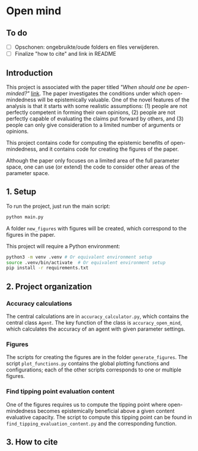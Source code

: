 # Open mind

## To do 
-[ ] Opschonen: ongebruikte/oude folders en files verwijderen.
-[ ] Finalize "how to cite" and link in README
 
## Introduction
This project is associated with the paper titled *"When should one be open-minded?"* 
[link](). The paper investigates the conditions under which open-mindedness will be 
epistemically valuable. One of the novel features of the analysis is that it starts 
with some realistic assumptions: (1) people are not perfectly competent in forming their 
own opinions, (2) people are not perfectly capable of evaluating the claims put forward 
by others, and (3) people can only give consideration to a limited number of arguments 
or opinions.

This project contains code for computing the epistemic benefits of open-mindedness, 
and it contains code for creating the figures of the paper. 

Although the paper only focuses on a limited area of the full parameter space, one 
can use (or extend) the code to consider  other areas of the parameter space. 

## 1. Setup

To run the project, just run the main script:

```bash
python main.py
```

A folder `new_figures` with figures will be created, which correspond to the figures 
in the paper.

This project will require a Python environment:

```bash
python3 -m venv .venv # Or equivalent environment setup
source .venv/bin/activate  # Or equivalent environment setup
pip install -r requirements.txt
```

## 2. Project organization

### Accuracy calculations
The central calculations are in `accuracy_calculator.py`, which contains the 
central class `Agent`. The key function of the class is `accuracy_open_mind`, 
which calculates the accuracy of an agent with given parameter settings. 

### Figures
The scripts for creating the figures are in the folder `generate_figures`. The 
script `plot_functions.py` contains the global plotting functions and 
configurations; each of the other scripts corresponds to one or multiple figures. 

### Find tipping point evaluation content
One of the figures requires us to compute the tipping point where open-mindedness 
becomes epistemically beneficial above a given content evaluative capacity. The 
script to compute this tipping point can be found in 
`find_tipping_evaluation_content.py` and the corresponding function. 

## 3. How to cite
